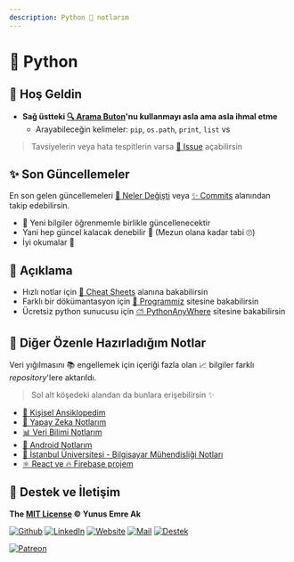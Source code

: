 ```yaml
---
description: Python 🐍 notlarım
---
```


# 🐍 Python

## 🗽 Hoş Geldin

- **Sağ üstteki [🔍 Arama Buton](https://iuce.yemreak.com/?q=)'nu kullanmayı asla ama asla ihmal etme**
  - Arayabileceğin kelimeler: `pip`, `os.path`, `print`, `list` vs

> Tavsiyelerin veya hata tespitlerin varsa [🦋 Issue](https://github.com/yedhrab/YPython/issues) açabilirsin

## ✨ Son Güncellemeler

En son gelen güncellemeleri [👀 Neler Değişti](./CHANGELOG.md) veya [✨ Commits](https://github.com/yedhrab/IstanbulUniversity-CE/commits/master) alanından takip edebilirsin.

- 🌊 Yeni bilgiler öğrenmemle birlikle güncellenecektir
- Yani hep güncel kalacak denebilir 🚀 (Mezun olana kadar tabi 🙄)
- İyi okumalar 👻

## 🗼 Açıklama

- Hızlı notlar için [🏃‍ Cheat Sheets](0%20-%20Cheat%20Sheets) alanına bakabilirsin
- Farklı bir dökümantasyon için [📕 Programmiz](https://www.programiz.com/python-programming/first-program) sitesine bakabilirsin
- Ücretsiz python sunucusu için  [⛅ PythonAnyWhere](https://www.pythonanywhere.com) sitesine bakabilirsin

## 🚙 Diğer Özenle Hazırladığım Notlar

Veri yığılmasını 📚 engellemek için içeriği fazla olan 📈 bilgiler farklı _repository_'lere aktarıldı.

> Sol alt köşedeki alandan da bunlara erişebilirsin ✨

- [📖 Kişisel Ansiklopedim](https://wiki.yemreak.com/)
- [🧠 Yapay Zeka Notlarım](https://ai.yemreak.com/)
- [📊 Veri Bilimi Notlarım](https://ds.yemreak.com/)
- [📱 Android Notlarım](https://android.yemreak.com/)
- [🏫 İstanbul Üniversitesi - Bilgisayar Mühendisliği Notları](https://iuce.yemreak.com)
- [⚛ React ve 🔥 Firebase projem](https://github.com/yedhrab/YReact-Firebase)

## 💖 Destek ve İletişim

**The [MIT License](https://choosealicense.com/licenses/mit/) &copy; Yunus Emre Ak**

[![Github](https://drive.google.com/uc?id=1PzkuWOoBNMg0uOMmqwHtVoYt0WCqi-O5)][github]
[![LinkedIn](https://drive.google.com/uc?id=1hvdil0ZHVEzekQ4AYELdnPOqzunKpnzJ)][linkedin]
[![Website](https://drive.google.com/uc?id=1wR8Ph0FBs36ZJl0Ud-HkS0LZ9b66JBqJ)][website]
[![Mail](https://drive.google.com/uc?id=142rP0hbrnY8T9kj_84_r7WxPG1hzWEcN)][mail]
[![Destek](https://drive.google.com/uc?id=1zyU7JWlw4sJTOx46gJlHOfYBwGIkvMQs)][bağış anlık]

[![Patreon](https://drive.google.com/uc?id=11YmCRmySX7v7QDFS62ST2JZuE70RFjDG)][bağış aylık]

<!-- İletişim -->

[mail]: mailto::yedhrab@gmail.com?subject=YPython%20%7C%20Github
[github]: https://github.com/yedhrab
[website]: https://yemreak.com
[linkedin]: https://www.linkedin.com/in/yemreak/
[bağış anlık]: https://gogetfunding.com/yemreak/
[bağış aylık]: https://www.patreon.com/yemreak/

<!-- İletişim Sonu -->
